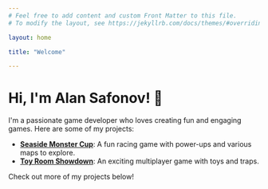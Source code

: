 ```yaml
---
# Feel free to add content and custom Front Matter to this file.
# To modify the layout, see https://jekyllrb.com/docs/themes/#overriding-theme-defaults

layout: home

title: "Welcome"

---
```


# Hi, I'm Alan Safonov! 👋

I'm a passionate game developer who loves creating fun and engaging games. Here are some of my projects:

- **[Seaside Monster Cup](https://github.com/AweGuider/ProjectShow-Off)**: A fun racing game with power-ups and various maps to explore.
- **[Toy Room Showdown](https://github.com/AweGuider/Project-Innovation)**: An exciting multiplayer game with toys and traps.

Check out more of my projects below!
